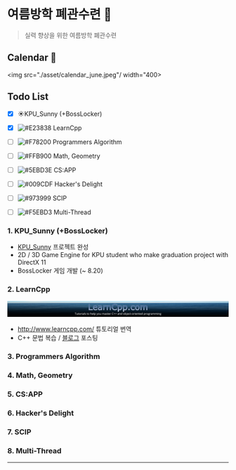 # 여름방학 폐관수련 :book:

> 실력 향상을 위한 여름방학 폐관수련

## Calendar :calendar:

<img src="./asset/calendar_june.jpeg"/ width="400>

## Todo List

- [x] :sunny:KPU_Sunny (+BossLocker)
- [x] ![#E23838](https://placehold.it/15/E23838/000000?text=+)  LearnCpp
- [ ] ![#F78200](https://placehold.it/15/f78200/000000?text=+)  Programmers Algorithm 
- [ ] ![#FFB900](https://placehold.it/15/ffb900/000000?text=+)  Math, Geometry
- [ ] ![#5EBD3E](https://placehold.it/15/5ebd3d/000000?text=+)  CS:APP
- [ ] ![#009CDF](https://placehold.it/15/009cdf/000000?text=+)  Hacker's Delight
- [ ] ![#973999](https://placehold.it/15/973999/000000?text=+)  SCIP
- [ ] ![#F5EBD3](https://placehold.it/15/f5ebd3/000000?text=+)  Multi-Thread

 

 

 

 

 

### 1. KPU_Sunny (+BossLocker)

- [KPU_Sunny](https://github.com/adunStudio/KPU_Sunny) 프로젝트 완성
- 2D / 3D Game Engine for KPU student who make graduation project with DirectX 11
- BossLocker 게임 개발 (~ 8.20)

### 2. LearnCpp

![LearnCpp](./asset/LearnCpp_1920.jpg)

- http://www.learncpp.com/ 튜토리얼 번역
- C++ 문법 복습 / [블로그](https://boycoding.tistory.com) 포스팅

### 3. Programmers Algorithm



### 4. Math, Geometry



### 5. CS:APP



### 6. Hacker's Delight



### 7. SCIP



### 8. Multi-Thread

 

---

